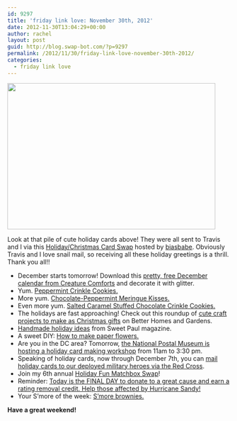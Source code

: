 ```yaml
---
id: 9297
title: 'friday link love: November 30th, 2012'
date: 2012-11-30T13:04:29+00:00
author: rachel
layout: post
guid: http://blog.swap-bot.com/?p=9297
permalink: /2012/11/30/friday-link-love-november-30th-2012/
categories:
  - friday link love
---
```

<img src="http://blog.swap-bot.com/wp-content/uploads/2012/11/cards.png" alt="" title="cards" width="470" height="330" class="alignnone size-full wp-image-9298" />

Look at that pile of cute holiday cards above! They were all sent to Travis and I via this [Holiday/Christmas Card Swap](http://www.swap-bot.com/swap/show/129286) hosted by [biasbabe](http://www.swap-bot.com/user:biasbabe). Obviously Travis and I love snail mail, so receiving all these holiday greetings is a thrill. Thank you all!! 

  * December starts tomorrow! Download this [pretty, free December calendar from Creature Comforts](http://www.creaturecomfortsblog.com/home/2012/11/30/december-2012-calendar-download-with-a-mini-diy.html) and decorate it with glitter. 
  * Yum. [Peppermint Crinkle Cookies.](http://www.bakersroyale.com/cookies/peppermint-crinkle-cookies/)
  * More yum. [Chocolate-Peppermint Meringue Kisses.](http://www.bhg.com/recipe/cookies/chocolate-peppermint-meringue-kisses/)
  * Even more yum. [Salted Caramel Stuffed Chocolate Crinkle Cookies.](http://cookingclassy.blogspot.com/2012/11/salted-caramel-stuffed-chocolate.html)
  * The holidays are fast approaching! Check out this roundup of [cute craft projects to make as Christmas gifts](http://www.bhg.com/holidays/?sssdmh=dm17.626101&day=75&esrc=nw100d12_2_d75_113012) on Better Homes and Gardens.
  * [Handmade holiday ideas](http://www.sweetpaulmag.com/categories/make-chirstmas) from Sweet Paul magazine.
  * A sweet DIY: [How to make paper flowers.](http://www.weddingchicks.com/2012/02/08/how-to-make-paper-flowers/)
  * Are you in the DC area? Tomorrow, [the National Postal Museum is hosting a holiday card making workshop](http://www.postalmuseum.si.edu/museum/1b_calendar.html#/?i=1) from 11am to 3:30 pm.
  * Speaking of holiday cards, now through December 7th, you can [mail holiday cards to our deployed military heroes via the Red Cross](http://www.redcross.org/news/article/Families-Gather-to-Create-Holiday-Cards-for-Our-Heroes).
  * Join my 6th annual [Holiday Fun Matchbox Swap](http://www.swap-bot.com/swap/show/134697)!
  * Reminder: [Today is the FINAL DAY to donate to a great cause and earn a rating removal credit. Help those affected by Hurricane Sandy!](http://blog.swap-bot.com/2012/11/02/swap-bot-hurricane-relief-donation-drive/)
  * Your S&#8217;more of the week: [S&#8217;more brownies.](http://blog.emeals.com/2012/09/smores-brownies/)

**Have a great weekend!**